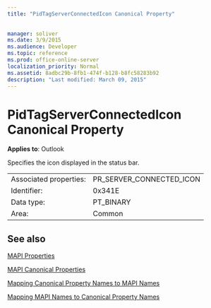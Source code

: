```yaml
---
title: "PidTagServerConnectedIcon Canonical Property"
 
 
manager: soliver
ms.date: 3/9/2015
ms.audience: Developer
ms.topic: reference
ms.prod: office-online-server
localization_priority: Normal
ms.assetid: 8adbc29b-8fb1-474f-b128-b8fc58283b92
description: "Last modified: March 09, 2015"
---
```


# PidTagServerConnectedIcon Canonical Property

  
  
**Applies to**: Outlook 
  
Specifies the icon displayed in the status bar.
  
|||
|:-----|:-----|
|Associated properties:  <br/> |PR_SERVER_CONNECTED_ICON  <br/> |
|Identifier:  <br/> |0x341E  <br/> |
|Data type:  <br/> |PT_BINARY  <br/> |
|Area:  <br/> |Common  <br/> |
   
## See also



[MAPI Properties](mapi-properties.md)
  
[MAPI Canonical Properties](mapi-canonical-properties.md)
  
[Mapping Canonical Property Names to MAPI Names](mapping-canonical-property-names-to-mapi-names.md)
  
[Mapping MAPI Names to Canonical Property Names](mapping-mapi-names-to-canonical-property-names.md)

